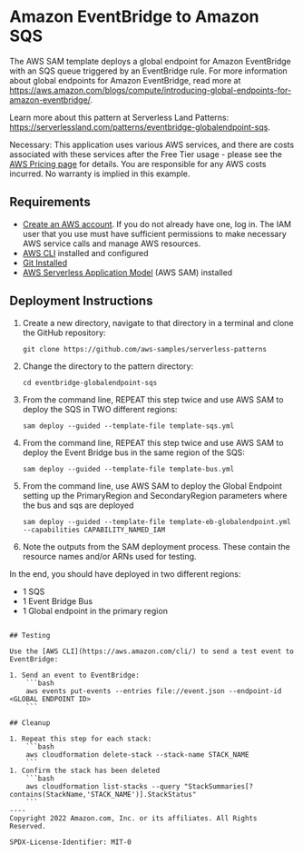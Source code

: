 # Amazon EventBridge to Amazon SQS

The AWS SAM template deploys a global endpoint for Amazon EventBridge with an SQS queue triggered by an EventBridge rule.
For more information about global endpoints for Amazon EventBridge, read more at https://aws.amazon.com/blogs/compute/introducing-global-endpoints-for-amazon-eventbridge/.


Learn more about this pattern at Serverless Land Patterns: https://serverlessland.com/patterns/eventbridge-globalendpoint-sqs.

Necessary: This application uses various AWS services, and there are costs associated with these services after the Free Tier usage - please see the [AWS Pricing page](https://aws.amazon.com/pricing/) for details. You are responsible for any AWS costs incurred. No warranty is implied in this example.

## Requirements

* [Create an AWS account](https://portal.aws.amazon.com/gp/aws/developer/registration/index.html). If you do not already have one, log in. The IAM user that you use must have sufficient permissions to make necessary AWS service calls and manage AWS resources.
* [AWS CLI](https://docs.aws.amazon.com/cli/latest/userguide/install-cliv2.html) installed and configured
* [Git Installed](https://git-scm.com/book/en/v2/Getting-Started-Installing-Git)
* [AWS Serverless Application Model](https://docs.aws.amazon.com/serverless-application-model/latest/developerguide/serverless-sam-cli-install.html) (AWS SAM) installed

## Deployment Instructions

1. Create a new directory, navigate to that directory in a terminal and clone the GitHub repository:
    ``` 
    git clone https://github.com/aws-samples/serverless-patterns
    ```
2. Change the directory to the pattern directory:
    ```
    cd eventbridge-globalendpoint-sqs
    ```
3. From the command line, REPEAT this step twice and use AWS SAM to deploy the SQS in TWO different regions:
    ```
    sam deploy --guided --template-file template-sqs.yml
    ```
4. From the command line,  REPEAT this step twice and use AWS SAM to deploy the Event Bridge bus in the same region of the SQS:
    ```
    sam deploy --guided --template-file template-bus.yml
    ```
5. From the command line, use AWS SAM to deploy the Global Endpoint setting up the PrimaryRegion and SecondaryRegion parameters where the bus and sqs are deployed
    ```
    sam deploy --guided --template-file template-eb-globalendpoint.yml --capabilities CAPABILITY_NAMED_IAM
    ```

6. Note the outputs from the SAM deployment process. These contain the resource names and/or ARNs used for testing.

In the end, you should have deployed in two different regions:

* 1 SQS
* 1 Event Bridge Bus
* 1 Global endpoint in the primary region
```

## Testing

Use the [AWS CLI](https://aws.amazon.com/cli/) to send a test event to EventBridge:

1. Send an event to EventBridge:
    ```bash
    aws events put-events --entries file://event.json --endpoint-id <GLOBAL ENDPOINT ID>
    ```

## Cleanup
 
1. Repeat this step for each stack:
    ```bash
    aws cloudformation delete-stack --stack-name STACK_NAME
    ```
1. Confirm the stack has been deleted
    ```bash
    aws cloudformation list-stacks --query "StackSummaries[?contains(StackName,'STACK_NAME')].StackStatus"
    ```
----
Copyright 2022 Amazon.com, Inc. or its affiliates. All Rights Reserved.

SPDX-License-Identifier: MIT-0
